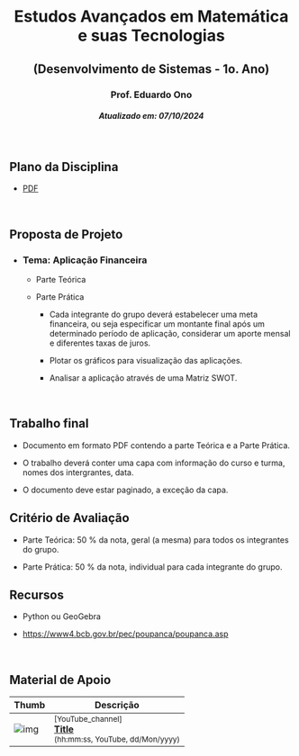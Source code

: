 <h1 align="center">Estudos Avançados em Matemática e suas Tecnologias</h1>
<h2 align="center">(Desenvolvimento de Sistemas - 1o. Ano)</h2>
<h3 align="center">Prof. Eduardo Ono</h3>
<h5 align="center">Atualizado em: 07/10/2024</h5>

&nbsp;

## Plano da Disciplina

* [PDF](./612-MTec-PI-2024_Estudos-Avancados-em-Matematica-e-suas-Tecnologias-3o-Ano.pdf)

&nbsp;

## Proposta de Projeto

* ### Tema: Aplicação Financeira

  * Parte Teórica

  * Parte Prática

    * Cada integrante do grupo deverá estabelecer uma meta financeira, ou seja especificar um montante final após um determinado período de aplicação, considerar um aporte mensal e diferentes taxas de juros.

    * Plotar os gráficos para visualização das aplicações.

    * Analisar a aplicação através de uma Matriz SWOT.

&nbsp;

## Trabalho final

* Documento em formato PDF contendo a parte Teórica e a Parte Prática.

* O trabalho deverá conter uma capa com informação do curso e turma, nomes dos intergrantes, data.

* O documento deve estar paginado, a exceção da capa.

## Critério de Avaliação

* Parte Teórica: 50 % da nota, geral (a mesma) para todos os integrantes do grupo.

* Parte Prática: 50 % da nota, individual para cada integrante do grupo.

## Recursos

* Python ou GeoGebra

* <https://www4.bcb.gov.br/pec/poupanca/poupanca.asp>

&nbsp;

## Material de Apoio

| Thumb | Descrição |
| --- | --- |
| ![img](https://img.youtube.com/vi/-n8_IZbVAyw/default.jpg) | <sup>[YouTube_channel]</sup><br>[__Title__](https://www.youtube.com/watch?v=-n8_IZbVAyw)<br><sub>(hh:mm:ss, YouTube, dd/Mon/yyyy)</sub> |

&nbsp;
